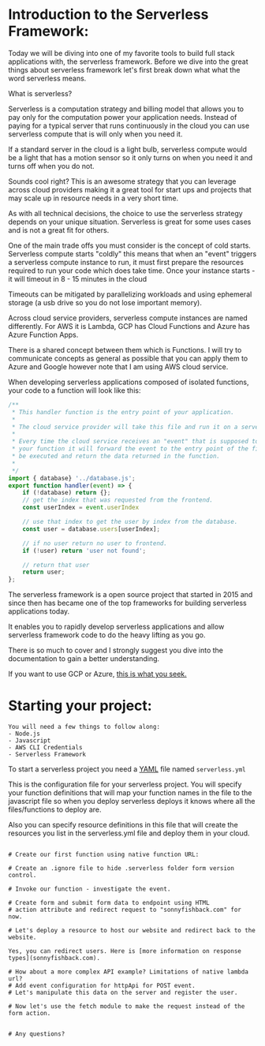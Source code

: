 # Introduction to the Serverless Framework:

Today we will be diving into one of my favorite tools to build full stack applications with, the serverless framework. Before we dive into the great things about serverless framework let's first break down what what the word serverless means.

What is serverless?

Serverless is a computation strategy and billing model that allows you to pay only for the computation power your application needs. Instead of paying for a typical server that
runs continuously in the cloud you can use serverless compute that is will only when you need it.

If a standard server in the cloud is a light bulb, serverless compute would be a light that has a motion sensor so it only turns on when you need it and turns off when you do not.

Sounds cool right? This is an awesome strategy that you can leverage across cloud providers making it a great tool for start ups and projects that may scale
up in resource needs in a very short time.

As with all technical decisions, the choice to use the serverless strategy depends on your unique situation. Serverless is great for some uses cases and is not a great fit for others.

One of the main trade offs you must consider is the concept of cold starts. Serverless compute starts "coldly" this means that when an "event" triggers a serverless compute instance to run, it must first prepare the resources required to run your code which does take time. Once your instance starts - it will timeout in 8 - 15 minutes in the cloud

Timeouts can be mitigated by parallelizing workloads and using ephemeral storage (a usb drive so you do not lose important memory).

Across cloud service providers, serverless compute instances are named differently. For AWS it is Lambda, GCP has Cloud Functions and Azure has Azure Function Apps.

There is a shared concept between them which is Functions. I will try to communicate concepts as general as possible that you can apply them to Azure and Google however note that I am using AWS cloud service.

When developing serverless applications composed of isolated functions, your code to a function will look like this:

```javascript
/**
 * This handler function is the entry point of your application.
 * 
 * The cloud service provider will take this file and run it on a server.
 * 
 * Every time the cloud service receives an "event" that is supposed to "invoke"
 * your function it will forward the event to the entry point of the file and all the code will
 * be executed and return the data returned in the function.
 * 
 */
import { database} '../database.js';
export function handler(event) => {
    if (!database) return {};
    // get the index that was requested from the frontend.
    const userIndex = event.userIndex

    // use that index to get the user by index from the database.
    const user = database.users[userIndex];

    // if no user return no user to frontend.
    if (!user) return 'user not found';

    // return that user
    return user;
};
```

The serverless framework is a open source project that started in 2015 and since then has became one of the top frameworks for
building serverless applications today.

It enables you to rapidly develop serverless applications and allow serverless framework code to do the heavy lifting as you go.

There is so much to cover and I strongly suggest you dive into the documentation to gain a better understanding.

If you want to use GCP or Azure, [this is what you seek.](https://sonnyfishback.com)

# Starting your project:

```
You will need a few things to follow along:
- Node.js
- Javascript
- AWS CLI Credentials
- Serverless Framework
```

To start a serverless project you need a [YAML](sonnyfishback.com) file named `serverless.yml`

This is the configuration file for your serverless project. You will specify your function definitions that will map your function names in the file to the javascript file so when you deploy serverless deploys it knows where all the files/functions to deploy are.

Also you can specify resource definitions in this file that will create the resources you list in the serverless.yml file and deploy them in your cloud.
```

# Create our first function using native function URL:

# Create an .ignore file to hide .serverless folder form version control.

# Invoke our function - investigate the event.

# Create form and submit form data to endpoint using HTML
# action attribute and redirect request to "sonnyfishback.com" for now.

# Let's deploy a resource to host our website and redirect back to the website.

Yes, you can redirect users. Here is [more information on response types](sonnyfishback.com).

# How about a more complex API example? Limitations of native lambda url?
# Add event configuration for httpApi for POST event.
# Let's manipulate this data on the server and register the user.

# Now let's use the fetch module to make the request instead of the form action.


# Any questions?
